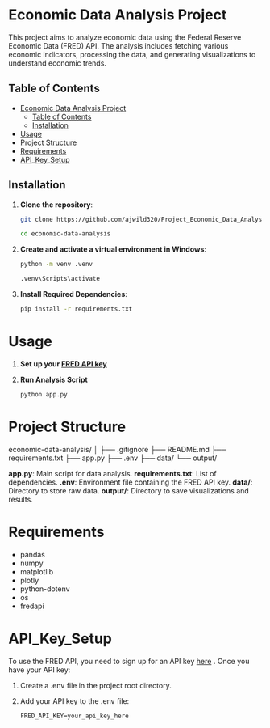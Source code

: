 # Economic Data Analysis Project

This project aims to analyze economic data using the Federal Reserve Economic Data (FRED) API. The analysis includes fetching various economic indicators, processing the data, and generating visualizations to understand economic trends.

## Table of Contents

- [Economic Data Analysis Project](#economic-data-analysis-project)
  - [Table of Contents](#table-of-contents)
  - [Installation](#installation)
- [Usage](#usage)
- [Project Structure](#project-structure)
- [Requirements](#requirements)
- [API\_Key\_Setup](#api_key_setup)

## Installation

1. **Clone the repository**:

   ```bash
   git clone https://github.com/ajwild320/Project_Economic_Data_Analysis
   ```
   ```bash
   cd economic-data-analysis
   ```

2. **Create and activate a virtual environment in Windows**:

    ```bash
    python -m venv .venv
    ```
    ```bash
    .venv\Scripts\activate
    ```
3. **Install Required Dependencies**:
   
   ```bash
   pip install -r requirements.txt
   ```

# Usage

1. **Set up your [FRED API key](#api_key_setup)**

2. **Run Analysis Script**
   
   ```bash
   python app.py
   ```

# Project Structure

economic-data-analysis/
│
├── .gitignore
├── README.md
├── requirements.txt
├── app.py
├── .env
├── data/
└── output/

**app.py**: Main script for data analysis.
**requirements.txt**: List of dependencies.
**.env**: Environment file containing the FRED API key.
**data/**: Directory to store raw data.
**output/**: Directory to save visualizations and results.

# Requirements

- pandas
- numpy
- matplotlib
- plotly
- python-dotenv
- os
- fredapi

# API_Key_Setup

To use the FRED API, you need to sign up for an API key [here](https://fredaccount.stlouisfed.org/apikeys)
. Once you have your API key:

1. Create a .env file in the project root directory.

2. Add your API key to the .env file:
   ```env
   FRED_API_KEY=your_api_key_here
   ```